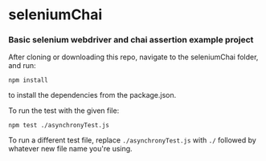 # seleniumChai
### Basic selenium webdriver and chai assertion example project


After cloning or downloading this repo, navigate to the seleniumChai folder, and run:

```npm install```

to install the dependencies from the package.json.

To run the test with the given file:

```npm test ./asynchronyTest.js```

To run a different test file, replace ```./asynchronyTest.js``` with ```./``` followed by whatever new file name you're using.

